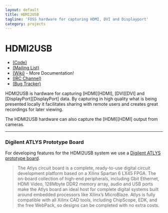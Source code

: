 ```yaml
---
layout: default
title: HDMI2USB
tagline: 'FOSS hardware for capturing HDMI, DVI and Displayport'
category: projects
---
```


# HDMI2USB

 * [(Code)](http://github.com/timvideos/HDMI2USB.git) 
 * [(Mailing List)](https://groups.google.com/group/hdmi2usb?hl=en-GB) 
 * [(Wiki)](https://github.com/timvideos/HDMI2USB/wiki) - More Documentation!
 * [(IRC Channel)](irc://irc.freenode.org/#hdmi2usb) 
 * [(Bug Tracker)](http://github.com/timvideos/HDMI2USB/issues)

HDMI2USB is hardware for capturing [HDMI][HDMI], [DVI][DVI] and [DisplayPort][DisplayPort] data. By capturing in high quality what is being presented locally it facilitates sharing with remote users and creates great recordings for later viewing.

The HDMI2USB hardware can also capture the [HDMI][HDMI] output from cameras.

***

### Digilent ATLYS Prototype Board

For developing features for the HDMI2USB system we use a [Digilent ATLYS prototype board](http://digilentinc.com/Products/Detail.cfm?NavPath=2,400,836&Prod=ATLYS).

> The Atlys circuit board is a complete, ready-to-use digital circuit development platform
> based on a Xilinx Spartan 6 LX45 FPGA. The on-board collection of high-end peripherals,
> including Gbit Ethernet, HDMI Video, 128Mbyte DDR2 memory array, audio and USB ports make
> the Atlys board an ideal host for complete digital systems built around embedded
> processors like Xilinx’s MicroBlaze. Atlys is fully compatible with all Xilinx CAD tools,
> including ChipScope, EDK, and the free WebPack, so designs can be completed with no extra
> costs.
